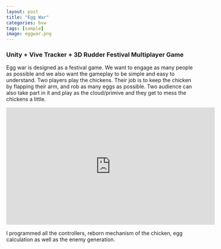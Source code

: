 ```yaml
---
layout: post
title: "Egg War"
categories: bvw
tags: [sample]
image: eggwar.png
---
```

### Unity + Vive Tracker + 3D Rudder   Festival Multiplayer Game

Egg war is designed as a festival game. We want to engage as many people as possible and we also want the gameplay to be simple and easy to understand. Two players play the chickens. Their job is to keep the chicken by flapping their arm, and rob as many eggs as possible. Two audience can also take part in it and play as the cloud/primive and they get to mess the chickens a little. 

<iframe width="560" height="315" src="https://www.youtube.com/embed/zyY0UDtwwmo" title="YouTube video player" frameborder="0" allow="accelerometer; autoplay; clipboard-write; encrypted-media; gyroscope; picture-in-picture" allowfullscreen></iframe>

I programmed all the controllers, reborn mechanism of the chicken, egg calculation as well as the enemy generation. 